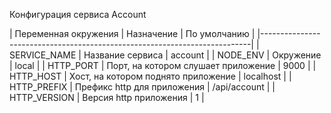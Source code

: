 Конфигурация сервиса Account

| Переменная окружения | Назначение                          | По умолчанию |
|---------------------------------------------------------------------------|
| SERVICE_NAME         | Название сервиса                    | account      |
| NODE_ENV             | Окружение                           | local        |
| HTTP_PORT            | Порт, на котором слушает приложение | 9000         |
| HTTP_HOST            | Хост, на котором поднято приложение | localhost    |
| HTTP_PREFIX          | Префикс http для приложения         | /api/account |
| HTTP_VERSION         | Версия http приложения              | 1            |

